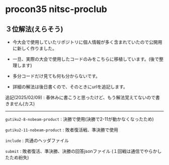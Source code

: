 # procon35 nitsc-proclub
## ３位解法(えらそう)

- 今大会で使用していたリポジトリに個人情報が多く含まれていたので公開用に新しく作りました。

- 一旦、実際の大会で使用したコードのみをこちらに移植しています。(後で整理します)


- 多分コードだけ見ても何も分からないです。

- 詳細の解法は後日書くので、そのときにurlを追記します。

追記(2025/02/09) : 春休みに書こうと思ったけど、もう解法覚えてないので書きません(カス)

---

`gutiku2-8-nobeam-product` : 決勝で使用(決勝で2-11が動かなくなったため)

`gutiku2-11-nobeam-product` : 敗者復活戦、準決勝で使用

`include` : 共通のヘッダファイル

`submit` : 敗者復活、準決勝、決勝の回答jsonファイル (１回戦は通信でやらかしたため紛失)
